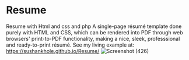 # Resume
Resume with Html and css and php
A single-page résumé template done purely with HTML and CSS, which can be rendered into PDF through web browsers' print-to-PDF functionality, making a nice, sleek, professsional and ready-to-print résumé. See my living example at: https://sushankhole.github.io/Resume/
![Screenshot (426)](https://user-images.githubusercontent.com/55824155/112724143-d7b70080-8f37-11eb-9b2f-484c1e2f5bad.png)
